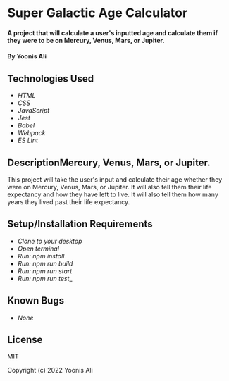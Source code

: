 # Super Galactic Age Calculator

#### A project that will calculate a user's inputted age and calculate them if they were to be on Mercury, Venus, Mars, or Jupiter.

#### By Yoonis Ali

## Technologies Used

* _HTML_
* _CSS_
* _JavaScript_
* _Jest_
* _Babel_
* _Webpack_
* _ES Lint_

## DescriptionMercury, Venus, Mars, or Jupiter.
This project will take the user's input and calculate their age whether they were on Mercury, Venus, Mars, or Jupiter. It will also tell them their life expectancy and how they have left to live. It will also tell them how many years they lived past their life expectancy.

## Setup/Installation Requirements

* _Clone to your desktop_
* _Open terminal_
* _Run: npm install_
* _Run: npm run build_
* _Run: npm run start_
* _Run: npm run test__

## Known Bugs

* _None_

## License
MIT

Copyright (c) 2022 Yoonis Ali
